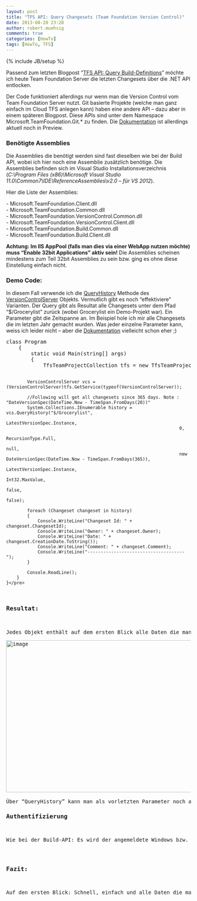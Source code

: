 ```yaml
---
layout: post
title: "TFS API: Query Changesets (Team Foundation Version Control)"
date: 2013-08-20 23:28
author: robert.muehsig
comments: true
categories: [HowTo]
tags: [HowTo, TFS]
---
```

{% include JB/setup %}
<p>Passend zum letzten Blogpost “<a href="{{BASE_PATH}}/2013/08/19/tfs-api-query-build-definitions/">TFS API: Query Build-Definitions</a>” möchte ich heute Team Foundation Server die letzten Changesets über die .NET API entlocken.</p> <p>Der Code funktioniert allerdings nur wenn man die Version Control vom Team Foundation Server nutzt. Git basierte Projekte (welche man ganz einfach im Cloud TFS anlegen kann) haben eine andere API – dazu aber in einem späteren Blogpost. Diese APIs sind unter dem Namespace Microsoft.TeamFoundation.Git.* zu finden. Die <a href="http://msdn.microsoft.com/en-us/library/bb130146(v=vs.120).aspx">Dokumentation</a> ist allerdings aktuell noch in Preview.</p> <h3>Benötigte Assemblies</h3> <p>Die Assemblies die benötigt werden sind fast dieselben wie bei der Build API, wobei ich hier noch eine Assemblie zusätzlich benötige. Die Assemblies befinden sich im Visual Studio Installationsverzeichnis (<em>C:\Program Files (x86)\Microsoft Visual Studio 11.0\Common7\IDE\ReferenceAssemblies\v2.0 – für VS 2012</em>). </p> <p>Hier die Liste der Assemblies: <p>- Microsoft.TeamFoundation.Client.dll<br>- Microsoft.TeamFoundation.Common.dll<br>- Microsoft.TeamFoundation.VersionControl.Common.dll<br>- Microsoft.TeamFoundation.VersionControl.Client.dll<br>- Microsoft.TeamFoundation.Build.Common.dll<br>- Microsoft.TeamFoundation.Build.Client.dll</p> <p><strong>Achtung: Im IIS AppPool (falls man dies via einer WebApp nutzen möchte) muss “Enable 32bit Applications” aktiv sein!</strong> Die Assemblies scheinen mindestens zum Teil 32bit Assemblies zu sein bzw. ging es ohne diese Einstellung einfach nicht. <h3>Demo Code:</h3> <p>In diesem Fall verwende ich die <a href="http://msdn.microsoft.com/en-us/library/microsoft.teamfoundation.versioncontrol.client.versioncontrolserver.queryhistory.aspx">QueryHistory</a> Methode des <a href="http://msdn.microsoft.com/en-us/library/Microsoft.TeamFoundation.VersionControl.Client.VersionControlServer.aspx">VersionControlServer</a> Objekts. Vermutlich gibt es noch “effektiviere” Varianten. Der Query gibt als Resultat alle Changesets unter dem Pfad “$/Grocerylist” zurück (wobei Grocerylist ein Demo-Projekt war). Ein Parameter gibt die Zeitspanne an. Im Beispiel hole ich mir alle Changesets die im letzten Jahr gemacht wurden. Was jeder einzelne Parameter kann, weiss ich leider nicht – aber die <a href="http://msdn.microsoft.com/en-us/library/microsoft.teamfoundation.versioncontrol.client.versioncontrolserver.queryhistory.aspx">Dokumentation</a> vielleicht schon eher ;)</p><pre class="brush: csharp; auto-links: true; collapse: false; first-line: 1; gutter: true; html-script: false; light: false; ruler: false; smart-tabs: true; tab-size: 4; toolbar: true;">class Program
    {
        static void Main(string[] args)
        {
            TfsTeamProjectCollection tfs = new TfsTeamProjectCollection(new Uri("https://code-inside.visualstudio.com/DefaultCollection"));

            VersionControlServer vcs = (VersionControlServer)tfs.GetService(typeof(VersionControlServer));

            //Following will get all changesets since 365 days. Note : "DateVersionSpec(DateTime.Now - TimeSpan.FromDays(20))"
            System.Collections.IEnumerable history = vcs.QueryHistory("$/Grocerylist", 
                                                                      LatestVersionSpec.Instance,
                                                                      0,
                                                                      RecursionType.Full,
                                                                      null,
                                                                      new DateVersionSpec(DateTime.Now - TimeSpan.FromDays(365)),
                                                                      LatestVersionSpec.Instance,
                                                                      Int32.MaxValue,
                                                                      false,
                                                                      false);

            foreach (Changeset changeset in history)
            {
                Console.WriteLine("Changeset Id: " + changeset.ChangesetId);
                Console.WriteLine("Owner: " + changeset.Owner);
                Console.WriteLine("Date: " + changeset.CreationDate.ToString());
                Console.WriteLine("Comment: " + changeset.Comment);
                Console.WriteLine("-------------------------------------");
            }

            Console.ReadLine();
        }
    }</pre>
<h3>Resultat:</h3>
<p>Jedes Objekt enthält auf dem ersten Blick alle Daten die man auch über Visual Studio &amp; co. beziehen kann – dazu WorkItems, CheckinNotes usw.
<p><a href="{{BASE_PATH}}/assets/wp-images/image1904.png"><img title="image" style="border-top: 0px; border-right: 0px; border-bottom: 0px; border-left: 0px; display: inline" border="0" alt="image" src="{{BASE_PATH}}/assets/wp-images/image_thumb1045.png" width="587" height="413"></a> 
<p>Über “QueryHistory” kann man als vorletzten Parameter noch angeben ob man die Changes haben möchte – so kann man auch direkt nachvollziehen was wirklich geändert wurde.
<h3>Authentifizierung</h3>
<p>Wie bei der Build-API: Es wird der angemeldete Windows bzw. Microsoft Account genommen – ansonsten wird ein Authentifizierungsfenster angezeigt. Man kann auch die Credentials über die API mitgeben. Alles <a href="{{BASE_PATH}}/2013/08/19/tfs-api-query-build-definitions/">weitere in dem TFS Build Blogpost</a>.
<h3></h3>
<h3>Fazit:</h3>
<p>Auf den ersten Blick: Schnell, einfach und alle Daten die man benötigt.</p>
